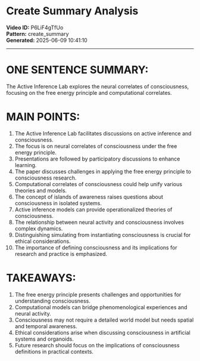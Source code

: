 # Create Summary Analysis

**Video ID:** P6LiF4gTfUo  
**Pattern:** create_summary  
**Generated:** 2025-06-09 10:41:10  

---

# ONE SENTENCE SUMMARY:
The Active Inference Lab explores the neural correlates of consciousness, focusing on the free energy principle and computational correlates.

# MAIN POINTS:
1. The Active Inference Lab facilitates discussions on active inference and consciousness.
2. The focus is on neural correlates of consciousness under the free energy principle.
3. Presentations are followed by participatory discussions to enhance learning.
4. The paper discusses challenges in applying the free energy principle to consciousness research.
5. Computational correlates of consciousness could help unify various theories and models.
6. The concept of islands of awareness raises questions about consciousness in isolated systems.
7. Active inference models can provide operationalized theories of consciousness.
8. The relationship between neural activity and consciousness involves complex dynamics.
9. Distinguishing simulating from instantiating consciousness is crucial for ethical considerations.
10. The importance of defining consciousness and its implications for research and practice is emphasized.

# TAKEAWAYS:
1. The free energy principle presents challenges and opportunities for understanding consciousness.
2. Computational models can bridge phenomenological experiences and neural activity.
3. Consciousness may not require a detailed world model but needs spatial and temporal awareness.
4. Ethical considerations arise when discussing consciousness in artificial systems and organoids.
5. Future research should focus on the implications of consciousness definitions in practical contexts.